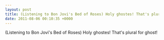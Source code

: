 ```yaml
---
layout: post
title: (Listening to Bon Jovi's Bed of Roses) Holy ghostes! That's plural for ghost!
date: 2011-08-06 00:10:35 +0000
---
```


(Listening to Bon Jovi's Bed of Roses) Holy ghostes! That's plural for ghost!

